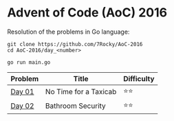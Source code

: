 # Advent of Code (AoC) 2016

Resolution of the problems in Go language:

```
git clone https://github.com/7Rocky/AoC-2016
cd AoC-2016/day_<number>

go run main.go
```

| Problem          | Title                   | Difficulty                     |
| ---------------- | ----------------------- | ------------------------------ |
| [Day 01](day_01) | No Time for a Taxicab   | :star::star:                   |
| [Day 02](day_02) | Bathroom Security       | :star::star:                   |
